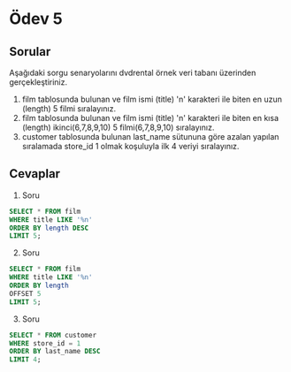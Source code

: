 # Ödev 5

## Sorular
Aşağıdaki sorgu senaryolarını dvdrental örnek veri tabanı üzerinden gerçekleştiriniz.

1. film tablosunda bulunan ve film ismi (title) 'n' karakteri ile biten en uzun (length) 5 filmi sıralayınız.
2. film tablosunda bulunan ve film ismi (title) 'n' karakteri ile biten en kısa (length) ikinci(6,7,8,9,10) 5 filmi(6,7,8,9,10) sıralayınız.
3. customer tablosunda bulunan last_name sütununa göre azalan yapılan sıralamada store_id 1 olmak koşuluyla ilk 4 veriyi sıralayınız.

## Cevaplar
1. Soru
``` SQL
SELECT * FROM film
WHERE title LIKE '%n' 
ORDER BY length DESC
LIMIT 5;
```

2. Soru
``` SQL
SELECT * FROM film
WHERE title LIKE '%n' 
ORDER BY length 
OFFSET 5
LIMIT 5;
```
3. Soru
``` SQL
SELECT * FROM customer
WHERE store_id = 1
ORDER BY last_name DESC
LIMIT 4;
```